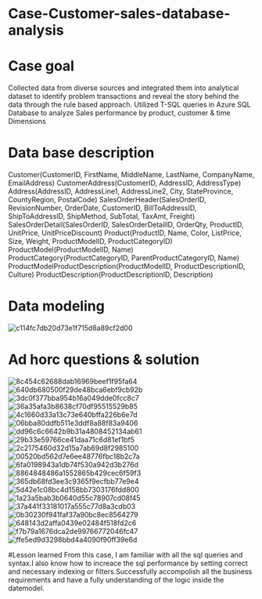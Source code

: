 # Case-Customer-sales-database-analysis
# Case goal
Collected data from diverse sources and integrated them into analytical dataset to identify problem transactions and reveal the story behind the data through the rule based approach.  Utilized T-SQL queries in Azure SQL Database to analyze Sales performance by product, customer &amp; time Dimensions 
# Data base description
Customer(CustomerID, FirstName, MiddleName, LastName, CompanyName, EmailAddress)
CustomerAddress(CustomerID, AddressID, AddressType)
Address(AddressID, AddressLine1, AddressLine2, City, StateProvince, CountyRegion, PostalCode)
SalesOrderHeader(SalesOrderID, RevisionNumber, OrderDate, CustomerID, BillToAddressID, ShipToAddressID, ShipMethod, SubTotal, TaxAmt, Freight)
SalesOrderDetail(SalesOrderID, SalesOrderDetailID, OrderQty, ProductID, UnitPrice, UnitPriceDiscount)
Product(ProductID, Name, Color, ListPrice, Size, Weight, ProductModelID, ProductCategoryID)
ProductModel(ProductModelID, Name)
ProductCategory(ProductCategoryID, ParentProductCategoryID, Name)
ProductModelProductDescription(ProductModelID, ProductDescriptionID, Culture)
ProductDescription(ProductDescriptionID, Description)
# Data modeling
![c114fc7db20d73e1f715d8a89cf2d00](https://github.com/ethanzzz118/Case-Customer-sales-database-analysis/assets/110695227/91375579-c090-4209-a755-af2a9da8b6f1)
# Ad horc questions & solution
![8c454c62688dab16969beef1f95fa64](https://github.com/ethanzzz118/Case-Customer-sales-database-analysis/assets/110695227/32ebf99e-237f-4fd6-a5a2-f758bd0a2d73)
![640db680500f29de48bca6ebf9cb92b](https://github.com/ethanzzz118/Case-Customer-sales-database-analysis/assets/110695227/40950fd6-cb83-4d5c-a265-e472d72d59d7)
![3dc0f377bba954b16a049dde0fcc8c7](https://github.com/ethanzzz118/Case-Customer-sales-database-analysis/assets/110695227/6536437d-b55a-4633-8007-0281800245e4)
![36a35afa3b8638cf70df95515529b85](https://github.com/ethanzzz118/Case-Customer-sales-database-analysis/assets/110695227/4fa736a6-20be-4ff1-8847-472ac069f253)
![4c1660d33a13c73e640bffa226b6e7d](https://github.com/ethanzzz118/Case-Customer-sales-database-analysis/assets/110695227/ae981687-9252-4a89-b2ef-e2700cd0d1a3)
![06bba80ddfb511e3ddf8a88f83a9406](https://github.com/ethanzzz118/Case-Customer-sales-database-analysis/assets/110695227/ad313237-2f0d-4774-a40a-464739b63baa)
![dd96c6c6642b9b31a4808452134ab61](https://github.com/ethanzzz118/Case-Customer-sales-database-analysis/assets/110695227/94f5a2af-4e4c-4f75-bdf6-38b595b2e23e)
![29b33e59766ce41daa71c6d81ef1bf5](https://github.com/ethanzzz118/Case-Customer-sales-database-analysis/assets/110695227/4b7513b4-fbcf-4d83-b93c-a1d292ac94b9)
![2c2175460d32d15a7ab69d8f2985100](https://github.com/ethanzzz118/Case-Customer-sales-database-analysis/assets/110695227/31d11442-280e-4f83-ab21-a9498826738c)
![00520bd562d7e6ee48776fbc18b2c7a](https://github.com/ethanzzz118/Case-Customer-sales-database-analysis/assets/110695227/0a96f0ec-59d0-4be7-a63b-b816a41d8e0e)
![6fa0198943a1db74f530a942d3b276d](https://github.com/ethanzzz118/Case-Customer-sales-database-analysis/assets/110695227/cfcbe90b-8b39-40c4-8d9c-a632e024a754)
![8864848486a1552865b429cec6f59f3](https://github.com/ethanzzz118/Case-Customer-sales-database-analysis/assets/110695227/eda911bb-0a54-4690-a147-bb139b9316ec)
![365db68fd3ee3c9365f9ecfbb77e9e4](https://github.com/ethanzzz118/Case-Customer-sales-database-analysis/assets/110695227/57af5366-54d8-4230-b2f7-ef2ae819bfd3)
![5d42e1c08bc4d158bb7303176fdd800](https://github.com/ethanzzz118/Case-Customer-sales-database-analysis/assets/110695227/6f55c68d-c43d-46a0-ab76-a4ce02af6ae6)
![1a23a5bab3b0640d55c78907cd08f45](https://github.com/ethanzzz118/Case-Customer-sales-database-analysis/assets/110695227/05fc066f-050c-4fab-b40e-643a6e66c28c)
![37a441f33181017a555c77d8a3cdb03](https://github.com/ethanzzz118/Case-Customer-sales-database-analysis/assets/110695227/bc6913eb-aaf9-4281-b985-926bc9dd4aed)
![0b30230f941faf37a90bc8ec8564279](https://github.com/ethanzzz118/Case-Customer-sales-database-analysis/assets/110695227/28071f8a-f769-45c5-990d-e6c046641682)
![648143d2affa0439e02484f518fd2c6](https://github.com/ethanzzz118/Case-Customer-sales-database-analysis/assets/110695227/a8641eec-5bb3-4524-8c48-2c879b2e0bb4)
![f7b79a1676dca2de99766772046fc47](https://github.com/ethanzzz118/Case-Customer-sales-database-analysis/assets/110695227/54adf508-bb79-4bcd-a081-c4335b8f1d02)
![ffe5ed9d3298bbd4a4090f90ff39e6d](https://github.com/ethanzzz118/Case-Customer-sales-database-analysis/assets/110695227/06432c05-c214-49fd-bf1d-1888b4b4fcb8)

#Lesson learned
From this case, I am familiar with all the sql queries and syntax.I also know how to increace the sql performance by setting correct and necessary indexing or filters.Successfully accompolish all the business requirements and have a fully understanding of the logic inside the datemodel.
